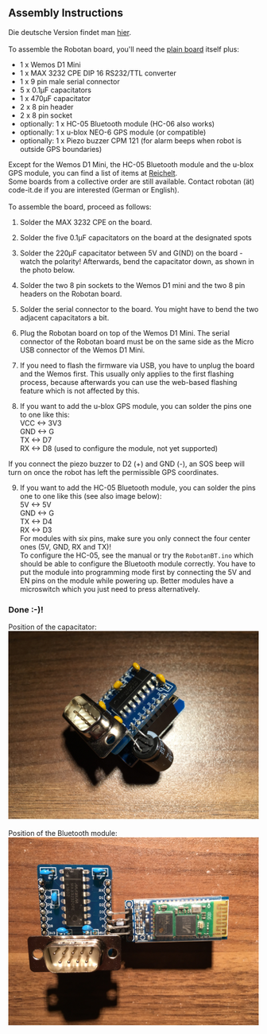 <H2>Assembly Instructions</H2>
Die deutsche Version findet man  <A HREF="Assembly Instructions_de.md">hier</A>.  
<BR><BR>
To assemble the Robotan board, you'll need the <A HREF="schematics">plain board</A> itself plus:  
<BR>
<UL>
<LI>1 x Wemos D1 Mini
<LI>1 x MAX 3232 CPE DIP 16 RS232/TTL converter
<LI>1 x 9 pin male serial connector
<LI>5 x 0.1µF capacitators
<LI>1 x 470µF capacitator
<LI>2 x 8 pin header
<LI>2 x 8 pin socket
<LI>optionally: 1 x HC-05 Bluetooth module (HC-06 also works)
<LI>optionally: 1 x u-blox NEO-6 GPS module (or compatible)
<LI>optionally: 1 x Piezo buzzer CPM 121 (for alarm beeps when robot is outside GPS boundaries)
  </UL>
Except for the Wemos D1 Mini, the HC-05 Bluetooth module and the u-blox GPS module, you can find a list of items at <A HREF="https://www.reichelt.de/my/1409494">Reichelt</A>.  
<BR>
Some boards from a collective order are still available. Contact robotan (ät) code-it.de if you are interested (German or English).
<BR><BR>
To assemble the board, proceed as follows:
<BR>

1. Solder the MAX 3232 CPE on the board.

2. Solder the five 0.1µF capacitators on the board at the designated spots

3. Solder the 220µF capacitator  between 5V and G(ND) on the board - watch the polarity! Afterwards, bend the capacitator down, as shown in the photo below.

4. Solder the two 8 pin sockets to the Wemos D1 mini and the two 8 pin headers on the Robotan board.

5. Solder the serial connector to the board. You might have to bend the two adjacent capacitators a bit.

6. Plug the Robotan board on top of the Wemos D1 Mini. The serial connector of the Robotan board must be on the same side as the Micro USB 
connector of the Wemos D1 Mini.

7. If you need to flash the firmware via USB, you have to unplug the board and the Wemos first. This usually only applies to the first flashing process, because afterwards you can use the web-based flashing feature which is not affected by this.

8. If you want to add the u-blox GPS  module, you can solder the pins one 
to one like this:  
VCC <-> 3V3  
GND <-> G  
TX <-> D7  
RX <-> D8 (used to configure the module, not yet supported)  

If you connect the piezo buzzer to D2 (+) and GND (-), an SOS beep will turn on once the robot has left the permissible GPS coordinates.

9. If you want to add the HC-05 Bluetooth module, you can solder the pins one 
to one like this (see also image below):  
5V <-> 5V  
GND <-> G  
TX <-> D4  
RX <-> D3  
For modules with six pins, make sure you only connect the four center ones 
(5V, GND, RX and TX)!  
To configure the HC-05, see the manual or try the `RobotanBT.ino` which should
be able to configure the Bluetooth module correctly. You have to put the module
into programming mode first by connecting the 5V and EN pins on the module 
while powering up. Better modules have a microswitch which you just need to
press alternatively.  
<H3>Done :-)!</H3>
Position of the capacitator:<BR>
<IMG SRC="img/Robotan-Board-Final.jpg">
<BR><BR>
Position of the Bluetooth module:<BR>
<IMG SRC="img/8 - Adding Bluetooth module.jpg">
